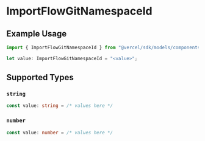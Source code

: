 # ImportFlowGitNamespaceId

## Example Usage

```typescript
import { ImportFlowGitNamespaceId } from "@vercel/sdk/models/components/authuser.js";

let value: ImportFlowGitNamespaceId = "<value>";
```

## Supported Types

### `string`

```typescript
const value: string = /* values here */
```

### `number`

```typescript
const value: number = /* values here */
```

